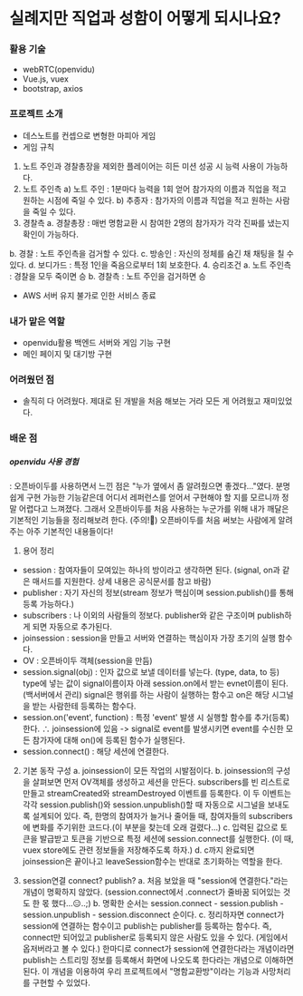 # 실례지만 직업과 성함이 어떻게 되시나요?
### 활용 기술
- webRTC(openvidu)
- Vue.js, vuex
- bootstrap, axios

### 프로젝트 소개
- 데스노트를 컨셉으로 변형한 마피아 게임
- 게임 규칙
1. 노트 주인과 경찰총장을 제외한 플레이어는 히든 미션 성공 시 능력 사용이 가능하다.
2. 노트 주인측
  a) 노트 주인 : 1분마다 능력을 1회 얻어 참가자의 이름과 직업을 적고 원하는 시점에 죽일 수 있다.
  b) 추종자 : 참가자의 이름과 직업을 적고 원하는 사람을 죽일 수 있다.
3. 경찰측
  a. 경찰총장 : 매번 명함교환 시 참여한 2명의 참가자가 각각 진짜를 냈는지 확인이 가능하다.
  
  b. 경찰 : 노트 주인측을 검거할 수 있다.
  c. 방송인 : 자신의 정체를 숨긴 채 채팅을 칠 수 있다.
  d. 보디가드 : 특정 1인을 죽음으로부터 1회 보호한다.
4. 승리조건
  a. 노트 주인측 : 경찰을 모두 죽이면 승
  b. 경찰측 : 노트 주인을 검거하면 승
* AWS 서버 유지 불가로 인한 서비스 종료

### 내가 맡은 역할
- openvidu활용 백엔드 서버와 게임 기능 구현
- 메인 페이지 및 대기방 구현

### 어려웠던 점
- 솔직히 다 어려웠다. 제대로 된 개발을 처음 해보는 거라 모든 게 어려웠고 재미있었다.

### 배운 점
##### openvidu 사용 경험
: 오픈바이두를 사용하면서 느낀 점은 "누가 옆에서 좀 알려줬으면 좋겠다..."였다. 분명 쉽게 구현 가능한 기능같은데 어디서 레퍼런스를 얻어서 구현해야 할 지를 모르니까 정말 어렵다고 느껴졌다. 그래서 오픈바이두를 처음 사용하는 누군가를 위해 내가 깨달은 기본적인 기능들을 정리해보려 한다.
(주의!🤩) 오픈바이두를 처음 써보는 사람에게 알려주는 아주 기본적인 내용들이다!

1) 용어 정리
- session : 참여자들이 모여있는 하나의 방이라고 생각하면 된다.
  (signal, on과 같은 매서드를 지원한다. 상세 내용은 공식문서를 참고 바람)
- publisher : 자기 자신의 정보(stream 정보가 핵심이며 session.publish()를 통해 등록 가능하다.)
- subscribers : 나 이외의 사람들의 정보다. publisher와 같은 구조이며 publish하게 되면 자동으로 추가된다.
- joinsession : session을 만들고 서버와 연결하는 핵심이자 가장 초기의 실행 함수다.
- OV : 오픈바이두 객체(session을 만듬)
- session.signal(obj) : 인자 값으로 보낼 데이터를 넣는다. (type, data, to 등)
  type에 넣는 값이 signal이름이자 아래 session.on에서 받는 evnet이름이 된다.(백서버에서 관리)
  signal은 행위를 하는 사람이 실행하는 함수고 on은 해당 시그널을 받는 사람한테 등록하는 함수다.
- session.on('event', function) : 특정 'event' 발생 시 실행할 함수를 추가(등록)한다.  ∴ joinsession에 있음
  -> signal로 event를 발생시키면 event를 수신한 모든 참가자에 대해 on()에 등록된 함수가 실행된다.
- session.connect() : 해당 세션에 연결한다.

2) 기본 동작 구성
 a. joinsession이 모든 작업의 시발점이다.
 b. joinsession의 구성을 살펴보면 먼저 OV객체를 생성하고 세션을 만든다. subscribers를 빈 리스트로 만들고 streamCreated와 streamDestroyed 이벤트를 등록한다. 이 두 이벤트는 각각 session.publish()와 session.unpublish()할 때 자동으로 시그널을 보내도록 설계되어 있다. 즉, 한명의 참여자가 늘거나 줄어들 때, 참여자들의 subscribers에 변화를 주기위한 코드다.(이 부분을 찾는데 오래 걸렸다...)
 c. 입력된 값으로 토큰을 발급받고 토큰을 기반으로 특정 세션에 session.connect를 실행한다.
     (이 때, vuex store에도 관련 정보들을 저장해주도록 하자.) 
 d. c까지 완료되면 joinsession은 끝이나고 leaveSession함수는 반대로 초기화하는 역할을 한다.

3) session연결 connect? publish?
 a. 처음 보았을 때 "session에 연결한다."라는 개념이 명확하지 않았다. (session.connect에서 .connect가 줄바꿈 되어있는 것도 한 몫 했다...😑..;)
 b. 명확한 순서는 session.connect - session.publish - session.unpublish - session.disconnect 순이다.
 c. 정리하자면 connect가 session에 연결하는 함수이고 publish는 publisher를 등록하는 함수다. 즉, connect만 되어있고 publisher로 등록되지 않은 사람도 있을 수 있다. (게임에서 옵저버라고 볼 수 있다.)  한마디로 connect가 session에 연결한다라는 개념이라면 publish는 스트리밍 정보를 등록해서 화면에 나오도록 한다라는 개념으로 이해하면 된다. 이 개념을 이용하여 우리 프로젝트에서 "명함교환방"이라는 기능과 사망처리를 구현할 수 있었다.
